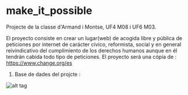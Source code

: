 # make_it_possible
Projecte de la classe d'Armand i Montse, UF4 M08 i UF6 M03.

El proyecto consiste en crear un lugar(web) de acogida libre y pública de peticiones por internet de carácter cívico, reformista, social y en general reivindicativo del cumplimiento de los derechos humanos aunque en él tendrán cabida todo tipo de peticiones. El proyecto será una cópia de : https://www.change.org/es

1) Base de dades del projcte :

![alt tag](https://drive.google.com/file/d/0BwU5WdGwRD_hcjBPNWtEa1cwbHc/view)

